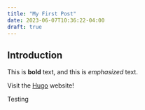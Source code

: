 ```yaml
---
title: "My First Post"
date: 2023-06-07T10:36:22-04:00
draft: true
---
```


## Introduction

This is **bold** text, and this is *emphasized* text.

Visit the [Hugo](https://gohugo.io) website!

Testing
